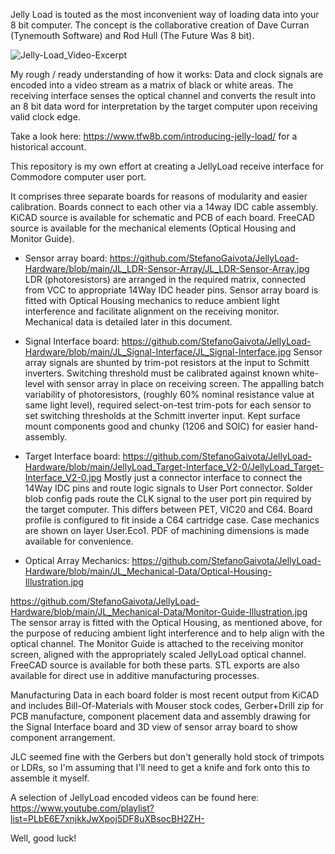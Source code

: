 Jelly Load is touted as the most inconvenient way of loading data into your 8 bit computer.
The concept is the collaborative creation of Dave Curran (Tynemouth Software) and Rod Hull (The Future Was 8 bit).

![Jelly-Load_Video-Excerpt](https://github.com/user-attachments/assets/b5859f96-f9bb-4654-9981-37c79c16dd64)

My rough / ready understanding of how it works:
Data and clock signals are encoded into a video stream as a matrix of black or white areas.
The receiving interface senses the optical channel and converts the result into an 8 bit data word
for interpretation by the target computer upon receiving valid clock edge.

Take a look here:
https://www.tfw8b.com/introducing-jelly-load/
for a historical account.

This repository is my own effort at creating a JellyLoad receive interface for Commodore computer user port.

It comprises three separate boards for reasons of modularity and easier calibration.
Boards connect to each other via a 14way IDC cable assembly.
KiCAD source is available for schematic and PCB of each board.
FreeCAD source is available for the mechanical elements (Optical Housing and Monitor Guide).

* Sensor array board:
https://github.com/StefanoGaivota/JellyLoad-Hardware/blob/main/JL_LDR-Sensor-Array/JL_LDR-Sensor-Array.jpg
LDR (photoresistors) are arranged in the required matrix, connected from VCC to appropriate 14Way IDC header pins.
Sensor array board is fitted with Optical Housing mechanics to reduce ambient light interference and facilitate alignment on the receiving monitor.
Mechanical data is detailed later in this document.

* Signal Interface board:
https://github.com/StefanoGaivota/JellyLoad-Hardware/blob/main/JL_Signal-Interface/JL_Signal-Interface.jpg
Sensor array signals are shunted by trim-pot resistors at the input to Schmitt inverters.
Switching threshold must be calibrated against known white-level with sensor array in place on receiving screen.
The appalling batch variability of photoresistors, (roughly 60% nominal resistance value at same light level),
required select-on-test trim-pots for each sensor to set switching thresholds at the Schmitt inverter input.
Kept surface mount components good and chunky (1206 and SOIC) for easier hand-assembly.

* Target Interface board:
https://github.com/StefanoGaivota/JellyLoad-Hardware/blob/main/JellyLoad_Target-Interface_V2-0/JellyLoad_Target-Interface_V2-0.jpg
Mostly just a connector interface to connect the 14Way IDC pins and route logic signals to User Port connector.
Solder blob config pads route the CLK signal to the user port pin required by the target computer.
This differs between PET, VIC20 and C64. Board profile is configured to fit inside a C64 cartridge case.
Case mechanics are shown on layer User.Eco1.  PDF of machining dimensions is made available for convenience.

* Optical Array Mechanics:
https://github.com/StefanoGaivota/JellyLoad-Hardware/blob/main/JL_Mechanical-Data/Optical-Housing-Illustration.jpg

https://github.com/StefanoGaivota/JellyLoad-Hardware/blob/main/JL_Mechanical-Data/Monitor-Guide-Illustration.jpg
The sensor array is fitted with the Optical Housing, as mentioned above, for the purpose of reducing ambient light interference and to help align with the optical channel.
The Monitor Guide is attached to the receiving monitor screen, aligned with the appropriately scaled JellyLoad optical channel.
FreeCAD source is available for both these parts.  STL exports are also available for direct use in additive manufacturing processes.

Manufacturing Data in each board folder is most recent output from KiCAD and includes Bill-Of-Materials with Mouser stock codes, Gerber+Drill zip for PCB manufacture, component placement data and assembly drawing for the Signal Interface board and 3D view of sensor array board to show component arrangement.

JLC seemed fine with the Gerbers but don't generally hold stock of trimpots or LDRs, so I'm assuming that I'll need to get a knife and fork
onto this to assemble it myself.

A selection of JellyLoad encoded videos can be found here:
https://www.youtube.com/playlist?list=PLbE6E7xnjkkJwXpoj5DF8uXBsocBH2ZH-

Well, good luck!
